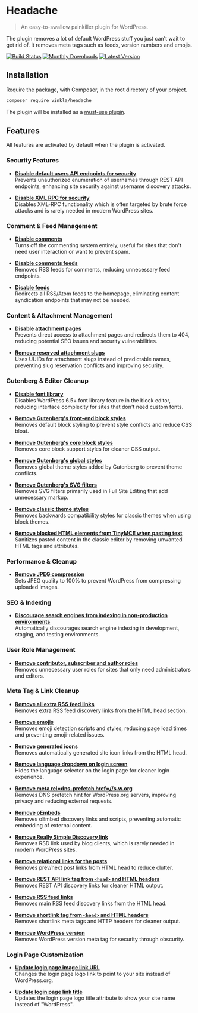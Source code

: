 # Headache

> An easy-to-swallow painkiller plugin for WordPress.

The plugin removes a lot of default WordPress stuff you just can't wait to get rid of. It removes meta tags such as feeds, version numbers and emojis.

[![Build Status](https://badgen.net/github/checks/vinkla/headache?label=build&icon=github)](https://github.com/vinkla/headache/actions)
[![Monthly Downloads](https://badgen.net/packagist/dm/vinkla/headache)](https://packagist.org/packages/vinkla/headache/stats)
[![Latest Version](https://badgen.net/packagist/v/vinkla/headache)](https://packagist.org/packages/vinkla/headache)

## Installation

Require the package, with Composer, in the root directory of your project.

```sh
composer require vinkla/headache
```

The plugin will be installed as a [must-use plugin](https://github.com/vinkla/wordplate#must-use-plugins).

## Features

All features are activated by default when the plugin is activated.

### Security Features

- **[Disable default users API endpoints for security](https://github.com/vinkla/headache/blob/96a91c7446efc70a1031d11a172e3dfb0164b6fa/headache.php#L106-L121)**  
  Prevents unauthorized enumeration of usernames through REST API endpoints, enhancing site security against username discovery attacks.

- **[Disable XML RPC for security](https://github.com/vinkla/headache/blob/96a91c7446efc70a1031d11a172e3dfb0164b6fa/headache.php#L50-L52)**  
  Disables XML-RPC functionality which is often targeted by brute force attacks and is rarely needed in modern WordPress sites.

### Comment & Feed Management

- **[Disable comments](https://github.com/vinkla/headache/blob/96a91c7446efc70a1031d11a172e3dfb0164b6fa/headache.php#L44-L45)**  
  Turns off the commenting system entirely, useful for sites that don't need user interaction or want to prevent spam.

- **[Disable comments feeds](https://github.com/vinkla/headache/blob/96a91c7446efc70a1031d11a172e3dfb0164b6fa/headache.php#L40-L42)**  
  Removes RSS feeds for comments, reducing unnecessary feed endpoints.

- **[Disable feeds](https://github.com/vinkla/headache/blob/96a91c7446efc70a1031d11a172e3dfb0164b6fa/headache.php#L26-L38)**  
  Redirects all RSS/Atom feeds to the homepage, eliminating content syndication endpoints that may not be needed.

### Content & Attachment Management

- **[Disable attachment pages](https://github.com/vinkla/headache/blob/96a91c7446efc70a1031d11a172e3dfb0164b6fa/headache.php#L222-L259)**  
  Prevents direct access to attachment pages and redirects them to 404, reducing potential SEO issues and security vulnerabilities.

- **[Remove reserved attachment slugs](https://github.com/vinkla/headache/blob/96a91c7446efc70a1031d11a172e3dfb0164b6fa/headache.php#L261-L285)**  
  Uses UUIDs for attachment slugs instead of predictable names, preventing slug reservation conflicts and improving security.

### Gutenberg & Editor Cleanup

- **[Disable font library](https://github.com/vinkla/headache/blob/96a91c7446efc70a1031d11a172e3dfb0164b6fa/headache.php#L326-L335)**  
  Disables WordPress 6.5+ font library feature in the block editor, reducing interface complexity for sites that don't need custom fonts.

- **[Remove Gutenberg's front-end block styles](https://github.com/vinkla/headache/blob/96a91c7446efc70a1031d11a172e3dfb0164b6fa/headache.php#L149-L156)**  
  Removes default block styling to prevent style conflicts and reduce CSS bloat.

- **[Remove Gutenberg's core block styles](https://github.com/vinkla/headache/blob/96a91c7446efc70a1031d11a172e3dfb0164b6fa/headache.php#L158-L163)**  
  Removes core block support styles for cleaner CSS output.

- **[Remove Gutenberg's global styles](https://github.com/vinkla/headache/blob/96a91c7446efc70a1031d11a172e3dfb0164b6fa/headache.php#L167-L174)**  
  Removes global theme styles added by Gutenberg to prevent theme conflicts.

- **[Remove Gutenberg's SVG filters](https://github.com/vinkla/headache/blob/96a91c7446efc70a1031d11a172e3dfb0164b6fa/headache.php#L185-L193)**  
  Removes SVG filters primarily used in Full Site Editing that add unnecessary markup.

- **[Remove classic theme styles](https://github.com/vinkla/headache/blob/96a91c7446efc70a1031d11a172e3dfb0164b6fa/headache.php#L176-L183)**  
  Removes backwards compatibility styles for classic themes when using block themes.

- **[Remove blocked HTML elements from TinyMCE when pasting text](https://github.com/vinkla/headache/blob/96a91c7446efc70a1031d11a172e3dfb0164b6fa/headache.php#L295-L324)**  
  Sanitizes pasted content in the classic editor by removing unwanted HTML tags and attributes.

### Performance & Cleanup

- **[Remove JPEG compression](https://github.com/vinkla/headache/blob/96a91c7446efc70a1031d11a172e3dfb0164b6fa/headache.php#L125-L131)**  
  Sets JPEG quality to 100% to prevent WordPress from compressing uploaded images.

### SEO & Indexing

- **[Discourage search engines from indexing in non-production environments](https://github.com/vinkla/headache/blob/96a91c7446efc70a1031d11a172e3dfb0164b6fa/headache.php#L287-L293)**  
  Automatically discourages search engine indexing in development, staging, and testing environments.

### User Role Management

- **[Remove contributor, subscriber and author roles](https://github.com/vinkla/headache/blob/96a91c7446efc70a1031d11a172e3dfb0164b6fa/headache.php#L212-L220)**  
  Removes unnecessary user roles for sites that only need administrators and editors.

### Meta Tag & Link Cleanup

- **[Remove all extra RSS feed links](https://github.com/vinkla/headache/blob/96a91c7446efc70a1031d11a172e3dfb0164b6fa/headache.php#L72-L73)**  
  Removes extra RSS feed discovery links from the HTML head section.

- **[Remove emojis](https://github.com/vinkla/headache/blob/96a91c7446efc70a1031d11a172e3dfb0164b6fa/headache.php#L90-L104)**  
  Removes emoji detection scripts and styles, reducing page load times and preventing emoji-related issues.

- **[Remove generated icons](https://github.com/vinkla/headache/blob/96a91c7446efc70a1031d11a172e3dfb0164b6fa/headache.php#L57-L58)**  
  Removes automatically generated site icon links from the HTML head.

- **[Remove language dropdown on login screen](https://github.com/vinkla/headache/blob/96a91c7446efc70a1031d11a172e3dfb0164b6fa/headache.php#L47-L48)**  
  Hides the language selector on the login page for cleaner login experience.

- **[Remove meta rel=dns-prefetch href=//s.w.org](https://github.com/vinkla/headache/blob/96a91c7446efc70a1031d11a172e3dfb0164b6fa/headache.php#L78-L79)**  
  Removes DNS prefetch hint for WordPress.org servers, improving privacy and reducing external requests.

- **[Remove oEmbeds](https://github.com/vinkla/headache/blob/96a91c7446efc70a1031d11a172e3dfb0164b6fa/headache.php#L102-L104)**  
  Removes oEmbed discovery links and scripts, preventing automatic embedding of external content.

- **[Remove Really Simple Discovery link](https://github.com/vinkla/headache/blob/96a91c7446efc70a1031d11a172e3dfb0164b6fa/headache.php#L66-L67)**  
  Removes RSD link used by blog clients, which is rarely needed in modern WordPress sites.

- **[Remove relational links for the posts](https://github.com/vinkla/headache/blob/96a91c7446efc70a1031d11a172e3dfb0164b6fa/headache.php#L81-L82)**  
  Removes prev/next post links from HTML head to reduce clutter.

- **[Remove REST API link tag from `<head>` and HTML headers](https://github.com/vinkla/headache/blob/96a91c7446efc70a1031d11a172e3dfb0164b6fa/headache.php#L84-L88)**  
  Removes REST API discovery links for cleaner HTML output.

- **[Remove RSS feed links](https://github.com/vinkla/headache/blob/96a91c7446efc70a1031d11a172e3dfb0164b6fa/headache.php#L69-L70)**  
  Removes main RSS feed discovery links from the HTML head.

- **[Remove shortlink tag from `<head>` and HTML headers](https://github.com/vinkla/headache/blob/96a91c7446efc70a1031d11a172e3dfb0164b6fa/headache.php#L60-L64)**  
  Removes shortlink meta tags and HTTP headers for cleaner output.

- **[Remove WordPress version](https://github.com/vinkla/headache/blob/96a91c7446efc70a1031d11a172e3dfb0164b6fa/headache.php#L54-L55)**  
  Removes WordPress version meta tag for security through obscurity.

### Login Page Customization

- **[Update login page image link URL](https://github.com/vinkla/headache/blob/96a91c7446efc70a1031d11a172e3dfb0164b6fa/headache.php#L133-L139)**  
  Changes the login page logo link to point to your site instead of WordPress.org.

- **[Update login page link title](https://github.com/vinkla/headache/blob/96a91c7446efc70a1031d11a172e3dfb0164b6fa/headache.php#L141-L147)**  
  Updates the login page logo title attribute to show your site name instead of "WordPress".
